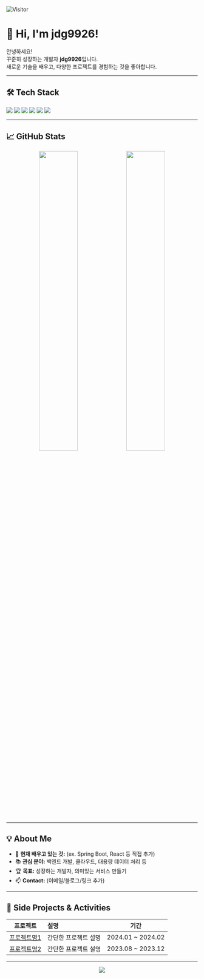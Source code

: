 <!-- 깃허브 프로필 방문자 카운터 -->
![Visitor](https://komarev.com/ghpvc/?username=jdg9926)

# 👋 Hi, I'm jdg9926!

안녕하세요!  
꾸준히 성장하는 개발자 **jdg9926**입니다.  
새로운 기술을 배우고, 다양한 프로젝트를 경험하는 것을 좋아합니다.

---

## 🛠️ Tech Stack

<img src="https://img.shields.io/badge/Java-007396?style=flat&logo=java&logoColor=white"/>
<img src="https://img.shields.io/badge/Spring-6DB33F?style=flat&logo=spring&logoColor=white"/>
<img src="https://img.shields.io/badge/JavaScript-F7DF1E?style=flat&logo=javascript&logoColor=black"/>
<img src="https://img.shields.io/badge/React-61DAFB?style=flat&logo=react&logoColor=black"/>
<img src="https://img.shields.io/badge/MySQL-4479A1?style=flat&logo=mysql&logoColor=white"/>
<img src="https://img.shields.io/badge/AWS-232F3E?style=flat&logo=amazonaws&logoColor=white"/>
<br/>

---

## 📈 GitHub Stats

<div align="center">
  <img src="https://github-readme-stats.vercel.app/api?username=jdg9926&show_icons=true&theme=tokyonight" width="45%"/>
  <img src="https://github-readme-streak-stats.herokuapp.com/?user=jdg9926&theme=tokyonight" width="45%"/>
</div>

---

## 💡 About Me

- 🌱 **현재 배우고 있는 것:** (ex. Spring Boot, React 등 직접 추가)
- 📚 **관심 분야:** 백엔드 개발, 클라우드, 대용량 데이터 처리 등
- 🏆 **목표:** 성장하는 개발자, 의미있는 서비스 만들기
- 📫 **Contact:** (이메일/블로그/링크 추가)

---

## 🚀 Side Projects & Activities

| 프로젝트 | 설명 | 기간 |
| :--: | :-- | :--: |
| [프로젝트명1](링크) | 간단한 프로젝트 설명 | 2024.01 ~ 2024.02 |
| [프로젝트명2](링크) | 간단한 프로젝트 설명 | 2023.08 ~ 2023.12 |

---

<!-- 트로피 (Optional, 꾸미기용) -->
<p align="center">
  <img src="https://github-profile-trophy.vercel.app/?username=jdg9926&theme=darkhub&margin-w=15"/>
</p>
